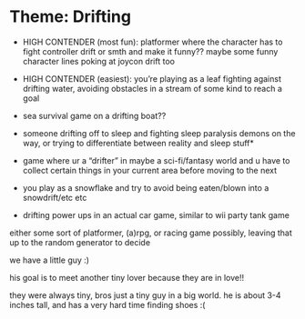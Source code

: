 # Theme: Drifting

+ HIGH CONTENDER (most fun): platformer where the character has to fight controller drift or smth and make it funny?? maybe some funny character lines poking at joycon drift too

+ HIGH CONTENDER (easiest): you’re playing as a leaf fighting against drifting water, avoiding obstacles in a stream of some kind to reach a goal

+ sea survival game on a drifting boat??

+ someone drifting off to sleep and fighting sleep paralysis demons on the way, or trying to differentiate between reality and sleep stuff*

+ game where ur a “drifter” in maybe a sci-fi/fantasy world and u have to collect certain things in your current area before moving to the next

+ you play as a snowflake and try to avoid being eaten/blown into a snowdrift/etc etc

+ drifting power ups in an actual car game, similar to wii party tank game

 either some sort of platformer, (a)rpg, or racing game possibly, leaving that up to the random generator to decide

 we have a little guy :) 

 his goal is to meet another tiny lover because they are in love!! 

 they were always tiny, bros just a tiny guy in a big world. he is about 3-4 inches tall, and has a very hard time finding shoes :(

    
